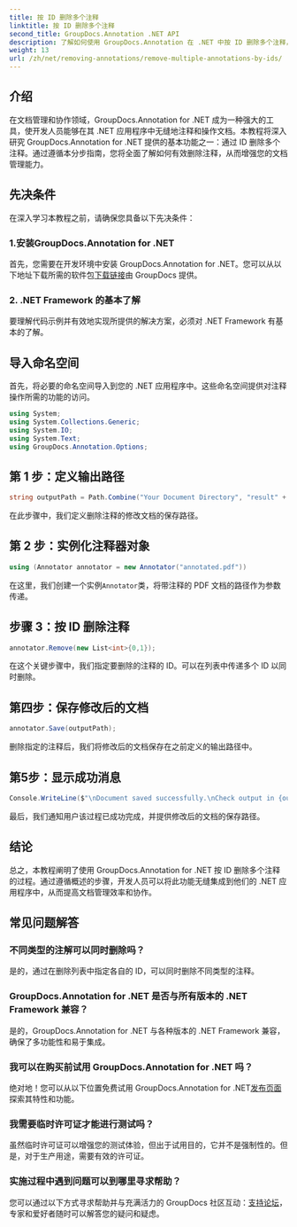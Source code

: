 ```yaml
---
title: 按 ID 删除多个注释
linktitle: 按 ID 删除多个注释
second_title: GroupDocs.Annotation .NET API
description: 了解如何使用 GroupDocs.Annotation 在 .NET 中按 ID 删除多个注释，从而轻松增强您的文档管理功能。
weight: 13
url: /zh/net/removing-annotations/remove-multiple-annotations-by-ids/
---
```

## 介绍
在文档管理和协作领域，GroupDocs.Annotation for .NET 成为一种强大的工具，使开发人员能够在其 .NET 应用程序中无缝地注释和操作文档。本教程将深入研究 GroupDocs.Annotation for .NET 提供的基本功能之一：通过 ID 删除多个注释。通过遵循本分步指南，您将全面了解如何有效删除注释，从而增强您的文档管理能力。
## 先决条件
在深入学习本教程之前，请确保您具备以下先决条件：
### 1.安装GroupDocs.Annotation for .NET
首先，您需要在开发环境中安装 GroupDocs.Annotation for .NET。您可以从以下地址下载所需的软件包[下载链接](https://releases.groupdocs.com/annotation/net/)由 GroupDocs 提供。
### 2. .NET Framework 的基本了解
要理解代码示例并有效地实现所提供的解决方案，必须对 .NET Framework 有基本的了解。

## 导入命名空间
首先，将必要的命名空间导入到您的 .NET 应用程序中。这些命名空间提供对注释操作所需的功能的访问。
```csharp
using System;
using System.Collections.Generic;
using System.IO;
using System.Text;
using GroupDocs.Annotation.Options;
```

## 第 1 步：定义输出路径
```csharp
string outputPath = Path.Combine("Your Document Directory", "result" + Path.GetExtension("input.pdf"));
```
在此步骤中，我们定义删除注释的修改文档的保存路径。
## 第 2 步：实例化注释器对象
```csharp
using (Annotator annotator = new Annotator("annotated.pdf"))
```
在这里，我们创建一个实例`Annotator`类，将带注释的 PDF 文档的路径作为参数传递。
## 步骤 3：按 ID 删除注释
```csharp
annotator.Remove(new List<int>{0,1});
```
在这个关键步骤中，我们指定要删除的注释的 ID。可以在列表中传递多个 ID 以同时删除。
## 第四步：保存修改后的文档
```csharp
annotator.Save(outputPath);
```
删除指定的注释后，我们将修改后的文档保存在之前定义的输出路径中。
## 第5步：显示成功消息
```csharp
Console.WriteLine($"\nDocument saved successfully.\nCheck output in {outputPath}.");
```
最后，我们通知用户该过程已成功完成，并提供修改后的文档的保存路径。

## 结论
总之，本教程阐明了使用 GroupDocs.Annotation for .NET 按 ID 删除多个注释的过程。通过遵循概述的步骤，开发人员可以将此功能无缝集成到他们的 .NET 应用程序中，从而提高文档管理效率和协作。
## 常见问题解答
### 不同类型的注解可以同时删除吗？
是的，通过在删除列表中指定各自的 ID，可以同时删除不同类型的注释。
### GroupDocs.Annotation for .NET 是否与所有版本的 .NET Framework 兼容？
是的，GroupDocs.Annotation for .NET 与各种版本的 .NET Framework 兼容，确保了多功能性和易于集成。
### 我可以在购买前试用 GroupDocs.Annotation for .NET 吗？
绝对地！您可以从以下位置免费试用 GroupDocs.Annotation for .NET[发布页面](https://releases.groupdocs.com/)探索其特性和功能。
### 我需要临时许可证才能进行测试吗？
虽然临时许可证可以增强您的测试体验，但出于试用目的，它并不是强制性的。但是，对于生产用途，需要有效的许可证。
### 实施过程中遇到问题可以到哪里寻求帮助？
您可以通过以下方式寻求帮助并与充满活力的 GroupDocs 社区互动：[支持论坛](https://forum.groupdocs.com/c/annotation/10)，专家和爱好者随时可以解答您的疑问和疑虑。